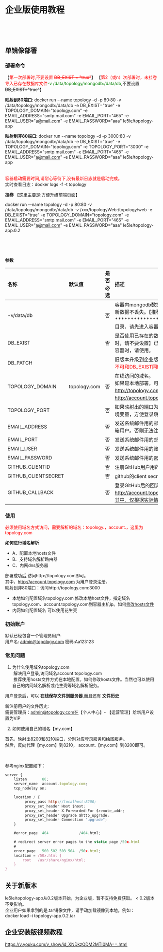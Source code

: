 # 企业版使用教程
<br>
<br>
<br>


## 单镜像部署

### 部署命令

【<font color=red>第一次部署时,不要设置 <del>DB_EXIST = "true"</del></font>】
【<font color=red>第2（或n）次部署时，未挂卷导入已存在数据库文件</font><font color=#008000>-v /data/topology/mongodb:/data/db</font>,不要设置 <del>DB_EXIST="true"</del>】

**映射到80端口**:
docker run --name topology -d -p 80:80 -v /data/topology/mongodb:/data/db -e DB_EXIST="true" -e TOPOLOGY_DOMAIN="topology.com" -e EMAIL_ADDRESS="smtp.mail.com" -e EMAIL_PORT="465" -e EMAIL_USER="a@mail.com" -e EMAIL_PASSWORD="aaa" le5le/topology-app

**映射到非80端口**:
docker run --name topology -d -p 3000:80 -v /data/topology/mongodb:/data/db -e DB_EXIST="true" -e TOPOLOGY_DOMAIN="topology.com" -e TOPOLOGY_PORT="3000" -e EMAIL_ADDRESS="smtp.mail.com" -e EMAIL_PORT="465" -e EMAIL_USER="a@mail.com" -e EMAIL_PASSWORD="aaa" le5le/topology-app
<br>
<br>
<br>
<font color=red>容器启动需要时间,请耐心等待下,没有最新日志就是启动完成。</font><br>
实时查看日志：docker logs -f -t topology

**挂卷**
【这里主要是:方便升级前端页面】

docker run --name topology -d -p 80:80 -v /data/topology/mongodb:/data/db  -v /xxx/topologyWeb:/topology/web -e DB_EXIST="true" -e TOPOLOGY_DOMAIN="topology.com" -e EMAIL_ADDRESS="smtp.mail.com" -e EMAIL_PORT="465" -e EMAIL_USER="a@mail.com" -e EMAIL_PASSWORD="aaa" le5le/topology-app:0.2

<br>
<br>
<br>

**参数**

|名称|默认值|是否必选|描述|
|:---|:---|:----|:---|
|-v/data/db||否|容器内mongodb数据库目录挂载位置。方便更新数据不丢失。【推荐使用】<br> ****************** 如果之前没有挂载目录，请先进入容器拷贝/data/db到主机。|
|DB_EXIST||否|是否使用已存在的数据库文件。【第一次部署时，请不要设置】已存在挂载目录，需要更新容器时，请使用。|
|DB_PATCH|||旧版本升级到企业版时使用。<br><font color=red>不可和DB_EXIST同时使用</font>|
|TOPOLOGY_DOMAIN|topology.com|否|在线访问的域名。<br>如果是本地部署，可以使用hosts文件。<br>http://topology.com  在线绘图访问。<br>http://account.topology.com 用户系统。|
|TOPOLOGY_PORT||否|如果映射出的端口为非80端口，需要指定此环境变量，方便登录跳转。|
|EMAIL_ADDRESS||否|发送系统邮件用的邮件smtp地址。用于注册邮箱用户。否则无法注册邮箱用户。|
|EMAIL_PORT||否|发送系统邮件用的邮件smtp端口。|
|EMAIL_USER||否|发送系统邮件用的账号|
|EMAIL_PASSWORD||否|发送系统邮件用的密码|
|GITHUB_CLIENTID||否|注册GitHub用户用的github的clientID|
|GITHUB_CLIENTSECRET||否|github的client secret|
|GITHUB_CALLBACK||否|登录GitHub后的回调地址，格式为：http://account.topology.com/oauth/github。其中，仅根据实际情况修改域名。|

### 使用

<font color=red>必须使用域名方式访问，需要解析的域名：topology.<your hostname>，account.<your hostname>，这里为topology.com</font>

**如何进行域名解析**
* A、配置本地hosts文件
* B、支持域名解析路由器
* C、内网dns服务器

部署成功后,访问http://topology.com即可。<br>
其中，http://account.topology.com 为用户登录注册。<br>
映射到非80端口：访问http://topology.com:3000


* 本地如何配置域名topology.com 修改本地host文件，指定域名topology.com、account.topology.com到容器主机ip。如何<a href="https://www.cnblogs.com/dasianer/p/9525582.html" target="_blank">修改hosts文件</a>
* 内网如何配置域名 可以使用花生壳

### 初始账户

默认已经包含一个管理员用户:<br>
用户名: admin@topology.com
密码:Aa123123

### 常见问题

1. 为什么使用域名topology.com<br>
 &nbsp;解决用户登录,访问域名account.topology.com<br>
 &nbsp;推荐使用hosts文件方式在本地配置。如何修改hosts文件。当然也可以使用自己的内网域名解析或花生壳等域名解析服务。

用户登录后，可以 **在线保存文件到服务器**,而且还有 **文件历史**


新注册用户的文件历史:<br>
需要管理员：admin@topology.com在【个人中心】- 【运营管理】给新用户设置为VIP

2. 如何使用自己的域名【my.com】

首先，映射出8200和8210端口，分别对应登录服务和绘图服务。<br>
然后，反向代理【my.com】到8210， account.【my.com】到8200即可。

<br>
<br>
参考nginx配置如下：

<div class="try-code">

```javascript
server {
    listen       80;
    server_name  account.topology.com;
    tcp_nodelay on;

    location / {
         proxy_pass http://localhost:8200;
         proxy_set_header Host $host;
         proxy_set_header X-Forwarded-For $remote_addr;
         proxy_set_header Upgrade $http_upgrade;
         proxy_set_header Connection "upgrade";
    }

    #error_page  404              /404.html;

    # redirect server error pages to the static page /50x.html
    #
    error_page   500 502 503 504  /50x.html;
    location = /50x.html {
        root   /usr/share/nginx/html;
    }   
}
```
</div>

## 关于新版本

le5le/topology-app从0.2版本开始，为企业版，暂不支持免费获取。 < 0.2版本不受影响。<br>
企业用户如果拿到的是.tar镜像文件，请手动加载镜像到本地，例如：<br>
docker load -i topology-app.0.2.tar


## 企业安装版视频教程

https://v.youku.com/v_show/id_XNDkzODM2MTI0MA==.html